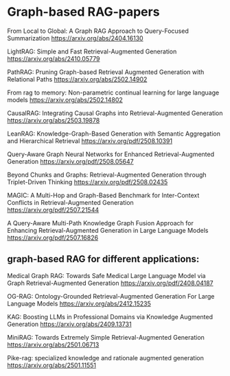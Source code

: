 # Graph-based RAG-papers

From Local to Global: A Graph RAG Approach to Query-Focused Summarization 
https://arxiv.org/abs/2404.16130

LightRAG: Simple and Fast Retrieval-Augmented Generation
https://arxiv.org/abs/2410.05779

PathRAG: Pruning Graph-based Retrieval Augmented Generation with Relational Paths
https://arxiv.org/abs/2502.14902

From rag to memory: Non-parametric continual learning for large language models
https://arxiv.org/abs/2502.14802

CausalRAG: Integrating Causal Graphs into Retrieval-Augmented Generation
https://arxiv.org/abs/2503.19878

LeanRAG: Knowledge-Graph-Based Generation with Semantic Aggregation and Hierarchical Retrieval
https://arxiv.org/pdf/2508.10391

Query-Aware Graph Neural Networks for Enhanced Retrieval-Augmented Generation
https://arxiv.org/pdf/2508.05647

Beyond Chunks and Graphs: Retrieval-Augmented Generation through Triplet-Driven Thinking
https://arxiv.org/pdf/2508.02435

MAGIC: A Multi-Hop and Graph-Based Benchmark for Inter-Context Conflicts in Retrieval-Augmented Generation
https://arxiv.org/pdf/2507.21544

A Query-Aware Multi-Path Knowledge Graph Fusion Approach for Enhancing Retrieval-Augmented Generation in Large Language Models
https://arxiv.org/pdf/2507.16826



## graph-based RAG for different applications:
Medical Graph RAG: Towards Safe Medical Large Language Model via Graph Retrieval-Augmented Generation
https://arxiv.org/pdf/2408.04187

OG-RAG: Ontology-Grounded Retrieval-Augmented Generation For Large Language Models
https://arxiv.org/abs/2412.15235

KAG: Boosting LLMs in Professional Domains via Knowledge Augmented Generation
https://arxiv.org/abs/2409.13731

MiniRAG: Towards Extremely Simple Retrieval-Augmented Generation
https://arxiv.org/abs/2501.06713

Pike-rag: specialized knowledge and rationale augmented generation
https://arxiv.org/abs/2501.11551

